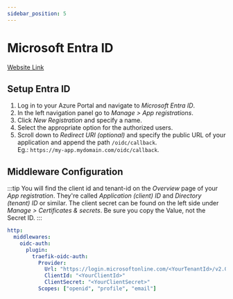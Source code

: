 ```yaml
---
sidebar_position: 5
---
```


# Microsoft Entra ID

[Website Link](https://learn.microsoft.com/de-de/entra/identity/)

## Setup Entra ID

1. Log in to your Azure Portal and navigate to *Microsoft Entra ID*.
2. In the left navigation panel go to *Manage > App registrations*.
3. Click *New Registration* and specify a name.
4. Select the appropriate option for the authorized users.
4. Scroll down to *Redirect URI (optional)* and specify the public URL of your application and append the path `/oidc/callback`.  
Eg.: `https://my-app.mydomain.com/oidc/callback`.

## Middleware Configuration

:::tip
You will find the client id and tenant-id on the *Overview* page of your *App registration*. They're called *Application (client) ID* and *Directory (tenant) ID* or similar.
The client secret can be found on the left side under *Manage > Certificates & secrets*. Be sure you copy the Value, not the Secret ID.
:::

```yml
http:
  middlewares:
    oidc-auth:
      plugin:
        traefik-oidc-auth:
          Provider:
            Url: "https://login.microsoftonline.com/<YourTenantId>/v2.0"
            ClientId: "<YourClientId>"
            ClientSecret: "<YourClientSecret>"
          Scopes: ["openid", "profile", "email"]
```
